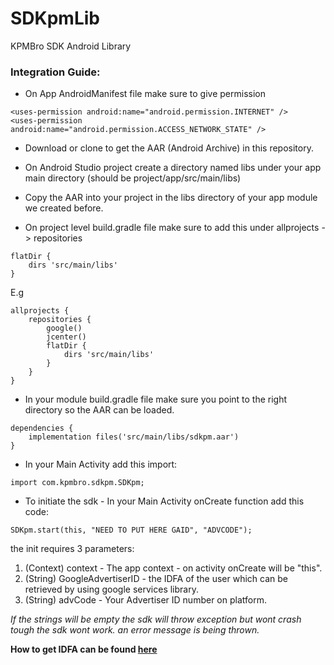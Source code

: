 # SDKpmLib
KPMBro SDK Android Library

### Integration Guide:
* On App AndroidManifest file make sure to give permission
```
<uses-permission android:name="android.permission.INTERNET" />
<uses-permission android:name="android.permission.ACCESS_NETWORK_STATE" />
```
* Download or clone to get the AAR (Android Archive) in this repository.

* On Android Studio project create a directory named libs under your app main directory (should be project/app/src/main/libs)

* Copy the AAR into your project in the libs directory of your app module we created before.

* On project level build.gradle file make sure to add this under allprojects -> repositories

```
flatDir {
    dirs 'src/main/libs'
}
```
E.g
```
allprojects {
    repositories {
        google()
        jcenter()
        flatDir {
            dirs 'src/main/libs'
        }
    }
}
```
* In  your module build.gradle file make sure you point to the right directory so the AAR can be loaded.

```
dependencies {
    implementation files('src/main/libs/sdkpm.aar')
}
```
* In your Main Activity add this import:
 ```
 import com.kpmbro.sdkpm.SDKpm;
 ```
* To initiate the sdk - In your Main Activity onCreate function add this code:
 ```
 SDKpm.start(this, "NEED TO PUT HERE GAID", "ADVCODE");
 ```
the init requires 3 parameters:
1. (Context) context - The app context - on activity onCreate will be "this".
2. (String) GoogleAdvertiserID - the IDFA of the user which can be retrieved by using google services library.
3. (String) advCode - Your Advertiser ID number on platform.

*If the strings will be empty the sdk will throw exception but wont crash tough the sdk wont work.
an error message is being thrown.*

**How to get IDFA can be found [here](https://stackoverflow.com/questions/25846108/how-to-get-advertising-id-in-android-programmatically)**

